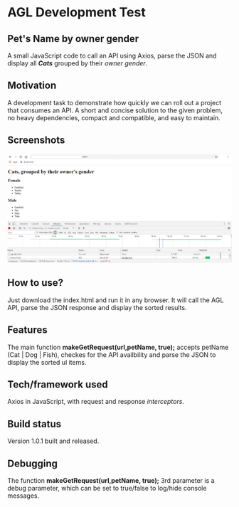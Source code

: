 # AGL Development Test

## Pet's Name by owner gender
A small JavaScript code to call an API using Axios, parse the JSON and display all _**Cats**_ grouped by their _owner gender_.

## Motivation
A development task to demonstrate how quickly we can roll out a project that consumes an API. A short and concise solution to the given problem, no heavy dependencies, compact and compatible, and easy to maintain.

## Screenshots
![Alt text](/AGL-Dev-Screenshot.png?raw=true "Cats, grouped by their owner name")

## How to use?
Just download the index.html and run it in any browser. It will call the AGL API, parse the JSON response and display the sorted results.

## Features
The main function **makeGetRequest(url,petName, true);** accepts petName (Cat | Dog | Fish), checkes for the API availbility and parse the JSON to display the sorted ul items.
  
## Tech/framework used
Axios in JavaScript, with request and response _interceptors_.

## Build status
Version 1.0.1 built and released.

## Debugging
The function **makeGetRequest(url,petName, true);** 3rd parameter is a debug parameter, which can be set to true/false to log/hide console messages. 
